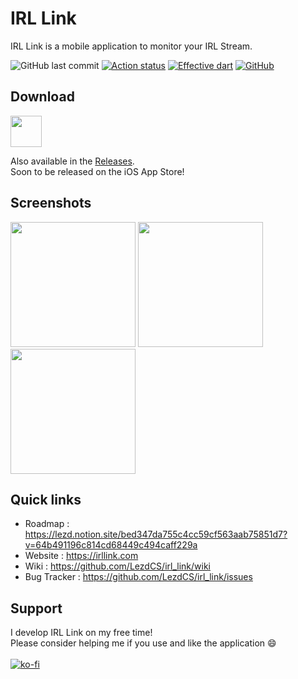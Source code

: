 # IRL Link

IRL Link is a mobile application to monitor your IRL Stream.

![GitHub last commit](https://img.shields.io/github/last-commit/lezdcs/irl_link)
[![Action status](https://img.shields.io/github/actions/workflow/status/lezdcs/irl_link/main.yml?branch=master)](https://github.com/LezdCS/irl-link/actions)
[![Effective dart](https://img.shields.io/badge/style-effective%20dart-%230879ba)](https://dart.dev/guides/language/effective-dart)
[![GitHub](https://img.shields.io/github/license/lezdcs/irl_link?color=%238442f5)](https://choosealicense.com/licenses/gpl-3.0/)

## Download
<a href="https://play.google.com/store/apps/details?id=dev.lezd.www.irllink" target="_blank"><img src="https://user-images.githubusercontent.com/63884731/234376359-3144ac32-af56-4d8a-ac67-9d87c67b5c7f.png" height="50"></a>

Also available in the [Releases](https://github.com/LezdCS/irl_link/releases).
<br />
Soon to be released on the iOS App Store!

## Screenshots
<div>
<img src="https://user-images.githubusercontent.com/63884731/234378285-f1a74cd4-30bb-4d2f-91c3-fa033d243dd8.png" width="200">
<img src="https://user-images.githubusercontent.com/63884731/234378475-d2ff4b61-612a-493e-a98a-f352f2e9946b.png" width="200">
<img src="https://user-images.githubusercontent.com/63884731/234378524-4371fd19-bea3-4a82-9906-5bbeccd1e426.png" width="200">
</div>

## Quick links
- Roadmap : https://lezd.notion.site/bed347da755c4cc59cf563aab75851d7?v=64b491196c814cd68449c494caff229a
- Website : https://irllink.com
- Wiki : https://github.com/LezdCS/irl_link/wiki
- Bug Tracker : https://github.com/LezdCS/irl_link/issues

## Support
I develop IRL Link on my free time! <br /> Please consider helping me if you use and like the application 😄<br />
<br />
[![ko-fi](https://ko-fi.com/img/githubbutton_sm.svg)](https://ko-fi.com/J3J43ML34)
